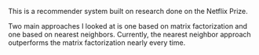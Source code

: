 This is a recommender system built on research done on the Netflix Prize. 

Two main approaches I looked at is one based on matrix factorization and one based on nearest neighbors. Currently, the nearest neighbor approach outperforms the matrix factorization nearly every time.
